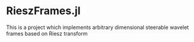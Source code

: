# RieszFrames.jl
This is a project which implements arbitrary dimensional steerable wavelet frames based on Riesz transform
